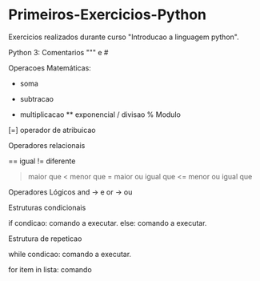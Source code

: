 # Primeiros-Exercicios-Python

Exercicios realizados durante curso "Introducao a linguagem python".

Python 3:
Comentarios """ e #

Operacoes Matemáticas:
+ soma
- subtracao
* multiplicacao
** exponencial
/ divisao
% Modulo

[=] operador de atribuicao 

Operadores relacionais

== igual
!= diferente
> maior que
< menor que
>= maior ou igual que
<= menor ou igual que

Operadores Lógicos
and -> e
or -> ou

Estruturas condicionais

if condicao:
    comando a executar.
else:
    comando a executar.

Estrutura de repeticao

while condicao:
    comando a executar.

for item in lista:
    comando
